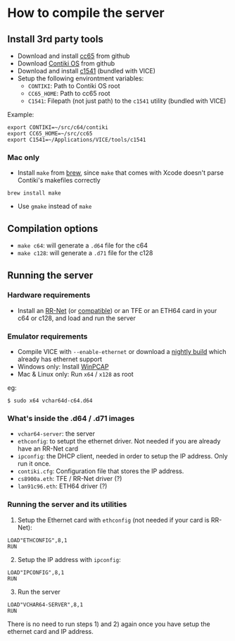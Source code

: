 # How to compile the server

## Install 3rd party tools

* Download and install [cc65][1] from github
* Download [Contiki OS][2] from github
* Download and install [c1541][3] (bundled with VICE)
* Setup the following environtment variables:
    * `CONTIKI`: Path to Contiki OS root
    * `CC65_HOME`: Path to cc65 root
    * `C1541`: Filepath (not just path) to the `c1541` utility (bundled with VICE)

Example:

```
export CONTIKI=~/src/c64/contiki
export CC65_HOME=~/src/cc65
export C1541=~/Applications/VICE/tools/c1541
```

### Mac only

* Install `make` from [brew][7], since `make` that comes with Xcode doesn't parse Contiki's makefiles correctly

```brew install make```

* Use `gmake` instead of `make`


## Compilation options

* `make c64`: will generate a `.d64` file for the c64
* `make c128`: will generate a `.d71` file for the c128


## Running the server

### Hardware requirements

* Install an [RR-Net][4] (or [compatible][5]) or an TFE or an ETH64 card in your c64 or c128, and load and run the server

### Emulator requirements

* Compile VICE with `--enable-ethernet` or download a [nightly build][6] which already has ethernet support
* Windows only: Install [WinPCAP][8]
* Mac & Linux only: Run `x64` / `x128` as root

eg:
```
$ sudo x64 vchar64d-c64.d64
```

### What's inside the .d64 / .d71 images

* `vchar64-server`: the server
* `ethconfig`: to setupt the ethernet driver. Not needed if you are already have an RR-Net card
* `ipconfig`: the DHCP client, needed in order to setup the IP address. Only run it once.
* `contiki.cfg`: Configuration file that stores the IP address.
* `cs8900a.eth`: TFE / RR-Net driver (?)
* `lan91c96.eth`: ETH64 driver (?)

### Running the server and its utilities

1) Setup the Ethernet card with `ethconfig` (not needed if your card is RR-Net):

```
LOAD"ETHCONFIG",8,1
RUN
```

2) Setup the IP address with `ipconfig`:

```
LOAD"IPCONFIG",8,1
RUN
```

3) Run the server

```
LOAD"VCHAR64-SERVER",8,1
RUN
```
There is no need to run steps 1) and 2) again once you have setup the ethernet card and IP address.


[1]: https://github.com/cc65/cc65
[2]: https://github.com/contiki-os/contiki
[3]: http://vice-emu.sourceforge.net/
[4]: http://wiki.icomp.de/wiki/RR-Net
[5]: http://www.go4retro.com/products/64nic/
[6]: http://vice.pokefinder.org/
[7]: http://brew.sh/
[8]: http://www.winpcap.org/

